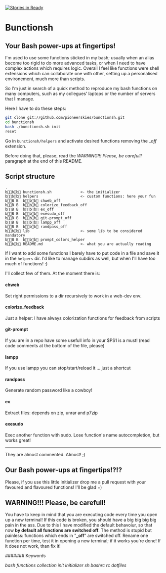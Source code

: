[![Stories in Ready](http://badge.waffle.io/pioneerskies/bunctionsh.png)](http://waffle.io/pioneerskies/bunctionsh)  
# Bunctionsh

## Your Bash power-ups at fingertips!

I'm used to use some functions sticked in my bash; usually when an alias become
too rigid to do more advanced tasks, or when I need to have complex actions which
requires logic. Overall I feel like functions were shell extensions which can
collaborate one with other, setting up a personalised environement, much more than
scripts.

So I'm just in search of a quick method to reproduce my bash functions on many
computers, such as my collegues' laptops or the number of servers that I manage.

Here I have to do these steps:

```bash
git clone git://github.com/pioneerskies/bunctionsh.git
cd bunctionsh
bash ./bunctionsh.sh init
reset
```

Go in ```bunctionsh/helpers``` and activate desired functions removing the
__off_ extension.

Before doing that, please, read the _WARNING!!! Please, be carefull!_ paragraph
at the end of this README.

## Script structure

```
.
bb b  bunctionsh.sh             <- the initializer
bb b  helpers                   <- custom functions: here your fun
bB B  bb b  chweb_off
bB B  bb b  colorize_feedback_off
bB B  bb b  ex_off
bB B  bb b  exesudo_off
bB B  bb b  git-prompt_off
bB B  bb b  lampp_off
bB B  bb b  randpass_off
bb b  lib                       <- some lib to be considered mandatory
bB B  bb b  prompt_colors_helper
bb b  README.md                 <- what you are actually reading
```

If I want to add some functions I barely have to put code in a file and save it
in the ```helpers``` dir. I'd like to manage subdirs as well, but when I'll have
too much of functions! :)

I'll collect few of them. At the moment there is:

#### chweb
Set right permissions to a dir recursively to work in a web-dev env.

#### colorize_feedback
Just a helper: I have always colorization functions for feedback from scripts

#### git-prompt
If you are in a repo have some usefull info in your $PS1 is a must! (read code
comments at the bottom of the file, please)

#### lampp
If you use lampp you can stop/start/reload it ... just a shortcut

#### randpass
Generate random password like a cowboy!

#### ex
Extract files: depends on zip, unrar and p7zip

#### exesudo
Exec another function with sudo. Lose function's name autocompletion,
but works great!

___

They are almost commented. Almost! ;)

## Our Bash power-ups at fingertips!?!?

Please, if you use this little initializer drop me a pull request with your
favoured and flavoured functions! I'll be glad =)

## WARNING!!! Please, be carefull!

You have to keep in mind that you are executing code every time you open up
a new terminal! If this code is broken, you should have a big big big big
pain in the ass. Due to this I have modified the default behavoiur, so that
now **by default all functions are switched off**. The method is stupid but
painless: functions which ends in "**_off**" are switched off.
Rename one function per time, test it in opening a new terminal; if it works
you're done! If it does not work, than fix it!

####### Keywords

*bash functions collection init initializer sh bashrc rc dotfiles*
